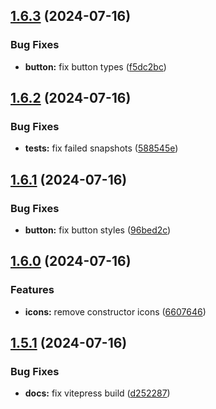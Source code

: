 ## [1.6.3](https://github.com/acronis/ui-component-library/compare/v1.6.2...v1.6.3) (2024-07-16)


### Bug Fixes

* **button:** fix button types ([f5dc2bc](https://github.com/acronis/ui-component-library/commit/f5dc2bcc1cab4b6be356df4aeb201cd12fcf6a57))

## [1.6.2](https://github.com/acronis/ui-component-library/compare/v1.6.1...v1.6.2) (2024-07-16)


### Bug Fixes

* **tests:** fix failed snapshots ([588545e](https://github.com/acronis/ui-component-library/commit/588545e6e40bdf011f63b47c93f10a34c0f9f4c7))

## [1.6.1](https://github.com/acronis/ui-component-library/compare/v1.6.0...v1.6.1) (2024-07-16)


### Bug Fixes

* **button:** fix button styles ([96bed2c](https://github.com/acronis/ui-component-library/commit/96bed2c3618110b6e88901ed0ef370208fb7b0a7))

## [1.6.0](https://github.com/acronis/ui-component-library/compare/v1.5.1...v1.6.0) (2024-07-16)


### Features

* **icons:** remove constructor icons ([6607646](https://github.com/acronis/ui-component-library/commit/660764609616152d82a649803a5de898eaa92b03))

## [1.5.1](https://github.com/acronis/ui-component-library/compare/v1.5.0...v1.5.1) (2024-07-16)


### Bug Fixes

* **docs:** fix vitepress build ([d252287](https://github.com/acronis/ui-component-library/commit/d252287b13adee0095d60dd3fd021b4f5ba85432))

